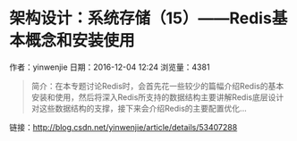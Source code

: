 # 架构设计：系统存储（15）——Redis基本概念和安装使用
作者：yinwenjie
日期：2016-12-04 12:24
浏览量：4381
> 简介：在本专题讨论Redis时，会首先花一些较少的篇幅介绍Redis的基本安装和使用，然后将深入Redis所支持的数据结构主要讲解Redis底层设计对这些数据结构的支撑，接下来会介绍Redis的主要配置优化...

 链接：http://blog.csdn.net/yinwenjie/article/details/53407288
